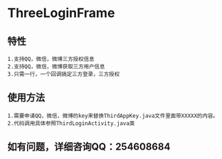 # ThreeLoginFrame


## 特性

    1.支持QQ，微信，微博三方授权信息
    2.支持QQ，微信，微博获取三方用户信息
    3.只需一行，一个回调搞定三方登录，三方授权

## 使用方法

    1.需要申请QQ，微信，微博的key来替换ThirdAppKey.java文件里面带XXXXX的内容。
    2.代码调用具体参照ThirdLoginActivity.java类
    
## 如有问题，详细咨询QQ：254608684
    
